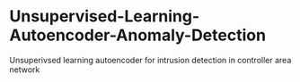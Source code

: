 # Unsupervised-Learning-Autoencoder-Anomaly-Detection
Unsuperivsed learning autoencoder for intrusion detection in controller area network
